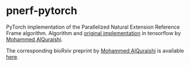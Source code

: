 # pnerf-pytorch

PyTorch implementation of the Parallelized Natural Extension Reference Frame algorithm. Algorithm and [original implementation](https://github.com/aqlaboratory/pnerf) in tensorflow by [Mohammed AlQuraishi](https://github.com/alquraishi).

The corresponding bioRxiv preprint by [Mohammed AlQuraishi](https://github.com/alquraishi) is available [here](https://www.biorxiv.org/content/early/2018/08/06/385450).

